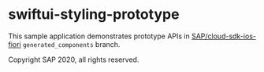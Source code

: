 # swiftui-styling-prototype
This sample application demonstrates prototype APIs in [SAP/cloud-sdk-ios-fiori](https://github.com/SAP/cloud-sdk-ios-fiori) `generated_components` branch.  

Copyright SAP 2020, all rights reserved.

